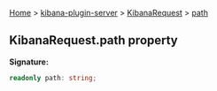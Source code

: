 [Home](./index) &gt; [kibana-plugin-server](./kibana-plugin-server.md) &gt; [KibanaRequest](./kibana-plugin-server.kibanarequest.md) &gt; [path](./kibana-plugin-server.kibanarequest.path.md)

## KibanaRequest.path property

<b>Signature:</b>

```typescript
readonly path: string;
```
